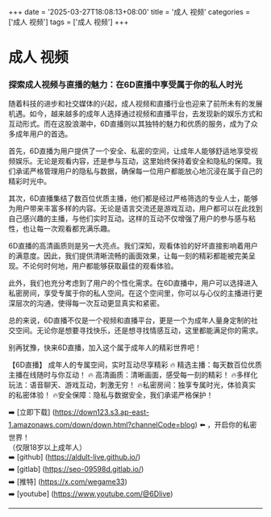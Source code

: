 +++
date = '2025-03-27T18:08:13+08:00'
title = '成人 视频'
categories = ['成人 视频']
tags = ['成人 视频']
+++

# 成人 视频

### 探索成人视频与直播的魅力：在6D直播中享受属于你的私人时光

随着科技的进步和社交媒体的兴起，成人视频和直播行业也迎来了前所未有的发展机遇。如今，越来越多的成年人选择通过视频和直播平台，去发现新的娱乐方式和互动形式。而在这股浪潮中，6D直播则以其独特的魅力和优质的服务，成为了众多成年用户的首选。

首先，6D直播为用户提供了一个安全、私密的空间，让成年人能够舒适地享受视频娱乐。无论是观看内容，还是参与互动，这里始终保持着安全和隐私的保障。我们承诺严格管理用户的隐私与数据，确保每一位用户都能放心地沉浸在属于自己的精彩时光中。

其次，6D直播集结了数百位优质主播，他们都是经过严格筛选的专业人士，能够为用户带来丰富多样的内容。无论是语言交流还是游戏互动，用户都可以在此找到自己感兴趣的主播，与他们实时互动。这样的互动不仅增强了用户的参与感与粘性，也让每一次观看都充满乐趣。

6D直播的高清画质则是另一大亮点。我们深知，观看体验的好坏直接影响着用户的满意度。因此，我们提供清晰流畅的画面效果，让每一刻的精彩都能被完美呈现。不论何时何地，用户都能够获取最佳的观看体验。

此外，我们也充分考虑到了用户的个性化需求。在6D直播中，用户可以选择进入私密房间，享受专属于你的私人空间。在这个空间里，你可以与心仪的主播进行更深层次的沟通，使得每一次互动更显真实和紧密。

总的来说，6D直播不仅是一个视频和直播平台，更是一个为成年人量身定制的社交空间。无论你是想要寻找快乐，还是想寻找情感互动，这里都能满足你的需求。

别再犹豫，快来6D直播，加入这个属于成年人的精彩世界吧！

【6D直播】
成年人的专属空间，实时互动尽享精彩
🔥 精选主播：每天数百位优质主播在线随时与你互动！
🔥 高清画质：清晰画面，感受每一刻的精彩！
🔥多样化玩法：语音聊天、游戏互动，刺激无穷！
🔥私密房间：独享专属时光，体验真实的私密体验！
🔥安全保障：隐私与数据安全，我们承诺严格保护！

➡️ [立即下载] (https://down123.s3.ap-east-1.amazonaws.com/down/down.html?channelCode=blog) ⬅️ ，开启你的私密世界！  
（仅限18岁以上成年人）  
➡️ [github] (https://aldult-live.github.io/)  
➡️ [gitlab] (https://seo-09598d.gitlab.io/)  
➡️ [推特] (https://x.com/wegame33)  
➡️ [youtube] (https://www.youtube.com/@6Dlive)  

---
